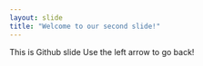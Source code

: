 ```yaml
---
layout: slide
title: "Welcome to our second slide!"
---
```

This is Github slide
Use the left arrow to go back!
